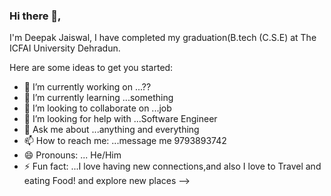 ### Hi there 👋,
I'm Deepak Jaiswal, I have completed my graduation(B.tech (C.S.E) at The ICFAI University Dehradun. 




Here are some ideas to get you started:

- 🔭 I’m currently working on ...??
- 🌱 I’m currently learning ...something
- 👯 I’m looking to collaborate on ...job
- 🤔 I’m looking for help with ...Software Engineer
- 💬 Ask me about ...anything and everything
- 📫 How to reach me: ...message me 9793893742
- 😄 Pronouns: ... He/Him
- ⚡ Fun fact: ...I love having new connections,and also I love to Travel and eating Food! and explore new places
-->

